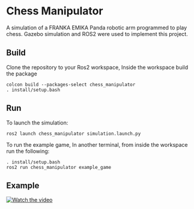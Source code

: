 # Chess Manipulator

A simulation of a FRANKA EMIKA Panda robotic arm programmed to play chess. Gazebo simulation and ROS2 were used to implement this project. 

## Build

Clone the repository to your Ros2 workspace, Inside the workspace build the package

```
colcon build --packages-select chess_manipulator 
. install/setup.bash
```
## Run 
To launch the simulation:
```
ros2 launch chess_manipulator simulation.launch.py
```
To run the example game, In another terminal, from inside the workspace run the following:
```
. install/setup.bash
ros2 run chess_manipulator example_game
```
## Example
[![Watch the video](https://img.youtube.com/vi/hd8YkH5W7qA/maxresdefault.jpg)](https://youtu.be/hd8YkH5W7qA)
